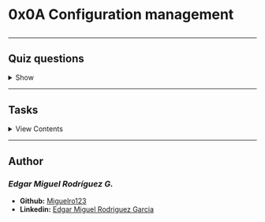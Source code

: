 # 0x0A Configuration management

## 

---

## Quiz questions

<details>
<summary>Show</summary>
  


</details>

---

## Tasks

<details>
<summary>View Contents</summary>



</details>

---

## Author
### _Edgar Miguel Rodríguez G._

- **Github:** [Miguelro123](https://github.com/Miguelro123) 
- **Linkedin:** [Edgar Miguel Rodriguez Garcia](https://www.linkedin.com/in/edgar-miguel-rodriguez-garcia-20a5281a2/)
